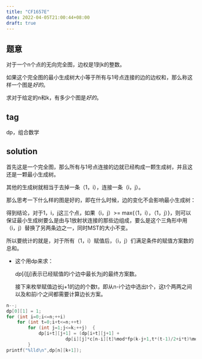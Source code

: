 ```yaml
---
title: "CF1657E"
date: 2022-04-05T21:00:44+08:00
draft: true
---
```


## 题意

对于一个n个点的无向完全图，边权是1到k的整数。

如果这个完全图的最小生成树大小等于所有与1号点连接的边的边权和，那么称这样一个图是*好的*。

求对于给定的n和k，有多少个图是*好的*。



## tag

dp，组合数学



## solution

首先这是一个完全图，那么所有与1号点连接的边就已经构成一颗生成树，并且这还是一颗最小生成树。

其他的生成树就相当于去掉一条（1，i），连接一条（i，j）。

那么思考一下什么样的图是好的，即在什么时候，边的变化不会影响最小生成树：

得到结论，对于1，i，j这三个点，如果（i，j）>= max{（1，i），（1，j）}，则可以保证最小生成树要么是由与1放射状连接的那些边组成，要么是这个三角形中用（i，j）替换了另两条边之一，同时MST的大小不变。

所以要统计的就是，对于所有（1，i）赋值后，（i，j）们满足条件的赋值方案数的总和。

* 这个用dp来求：

    $dp[i][j]$表示已经赋值的i个边中最长为j的最终方案数。

    接下来枚举赋值边长j+1的边的个数t，即从n-i个边中选出t个，这t个两两之间以及和前i个之间都需要计算边长方案。

```c++
n--;
dp[0][1] = 1;
for (int i=0;i<=n;++i) 
	for (int t=0;i+t<=n;++t)
		for (int j=1;j<=k;++j)  {
			dp[i+t][j+1] = (dp[i+t][j+1] + 
                      dp[i][j]*c[n-i][t]%mod*fp(k-j+1,t*(t-1)/2+i*t)%mod)%mod;
		}
printf("%lld\n",dp[n][k+1]);
```





